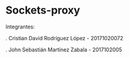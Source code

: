 # Sockets-proxy

Integrantes: 

. Cristian David Rodríguez López - 20171020072 

. John Sebastián Martínez Zabala - 2017102005
